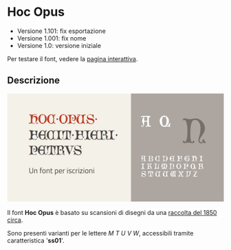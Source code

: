 # Hoc Opus
- Versione 1.101: fix esportazione
- Versione 1.001: fix nome
- Versione 1.0: versione iniziale

Per testare il font, vedere la [pagina interattiva](https://m-casanova.github.io/HocOpus/).

## Descrizione
![image](images/hoc_opus.jpg)

Il font **Hoc Opus** è basato su scansioni di disegni da una [raccolta del 1850 circa](https://archive.org/details/illuminatediniti00unse/page/13/mode/1up).

Sono presenti varianti per le lettere _M T U V W_, accessibili tramite caratteristica '**ss01**'.
